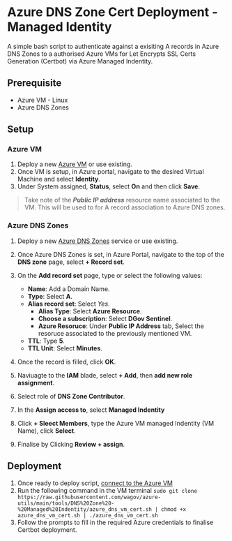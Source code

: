 # Azure DNS Zone Cert Deployment - Managed Identity

A simple bash script to authenticate against a exisiting A records in Azure DNS Zones to a authorised Azure VMs for Let Encrypts SSL Certs Generation (Certbot) via Azure Managed Indentity.

## Prerequisite
- Azure VM - Linux
- Azure DNS Zones

## Setup

### Azure VM

1. Deploy a new [Azure VM](https://docs.microsoft.com/en-us/azure/virtual-machines/linux/quick-create-portal) or use existing.
1. Once VM is setup, in Azure portal, navigate to the desired Virtual Machine and select **Identity**.
1. Under System assigned, **Status**, select **On** and then click **Save**.

>Take note of the ***Public IP address*** resource name associated to the VM. This will be used to for A record association to Azure DNS zones.

### Azure DNS Zones

1. Deploy a new [Azure DNS Zones](https://docs.microsoft.com/en-us/azure/dns/dns-getstarted-portal) service or use existing.
1. Once Azure DNS Zones is set, in Azure Portal, navigate to the top of the **DNS zone** page, select **+ Record set**.
1. On the **Add record set** page, type or select the following values:

   - **Name**: Add a Domain Name.
   - **Type**: Select **A**. 
   - **Alias record set**: Select *Yes*.
     - **Alias Type**: Select **Azure Resource**.
     - **Choose a subscription**: Select **DGov Sentinel**.
     - **Azure Resoruce**: Under **Public IP Address** tab, Select the resoruce associated to the previously mentioned VM.
   - **TTL**: Type **5**.
   - **TTL Unit**: Select **Minutes**.
1. Once the record is filled, click **OK**.
1. Naviuagte to the **IAM** blade, select **+ Add**, then **add new role assignment**.
1. Select role of **DNS Zone Contributor**.
1. In the **Assign access to**, select **Managed Indentity**
1. Click **+ Sleect Members**, type the Azure VM managed Indentity (VM Name), click **Select**.
1. Finalise by Clicking **Review + assign**.

## Deployment

1. Once ready to deploy script, [connect to the Azure VM](https://docs.microsoft.com/en-us/azure/virtual-machines/ssh-keys-portal#connect-to-the-vm)
1. Run the following command in the VM terminal ```sudo git clone https://raw.githubusercontent.com/wagov/azure-utils/main/tools/DNS%20Zone%20-%20Managed%20Indentity/azure_dns_vm_cert.sh | chmod +x azure_dns_vm_cert.sh | ./azure_dns_vm_cert.sh```
1. Follow the prompts to fill in the required Azure credentials to finalise Certbot deployment.
